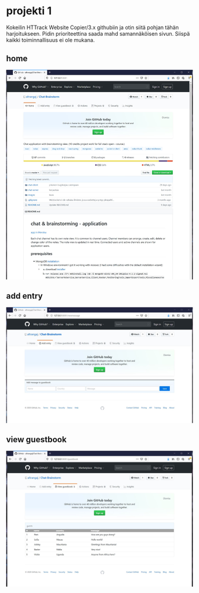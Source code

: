 # projekti 1
Kokeilin  HTTrack Website Copier/3.x githubiin ja otin siitä pohjan tähän harjoitukseen. Pidin prioriteettina saada mahd samannäköisen sivun. Siispä kaikki toiminnallisuus ei ole mukana.

## home
![Image of copied github.com](https://github.com/altrangaj/R0314-MEAN/blob/master/projekti1/READMEmd_pictures/home.JPG)

## add entry
![Image of copied github.com](https://github.com/altrangaj/R0314-MEAN/blob/master/projekti1/READMEmd_pictures/add.JPG)

## view guestbook
![Image of copied github.com](https://github.com/altrangaj/R0314-MEAN/blob/master/projekti1/READMEmd_pictures/view.JPG)
